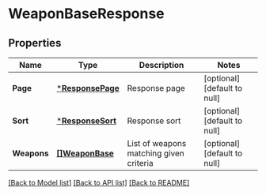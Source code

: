 # WeaponBaseResponse

## Properties
Name | Type | Description | Notes
------------ | ------------- | ------------- | -------------
**Page** | [***ResponsePage**](ResponsePage.md) | Response page | [optional] [default to null]
**Sort** | [***ResponseSort**](ResponseSort.md) | Response sort | [optional] [default to null]
**Weapons** | [**[]WeaponBase**](WeaponBase.md) | List of weapons matching given criteria | [optional] [default to null]

[[Back to Model list]](../README.md#documentation-for-models) [[Back to API list]](../README.md#documentation-for-api-endpoints) [[Back to README]](../README.md)



